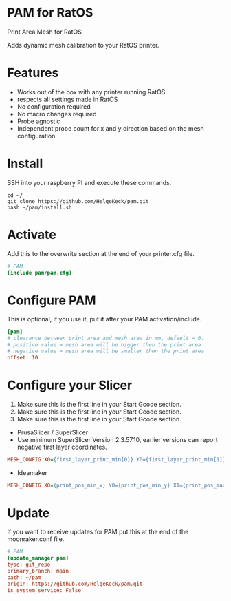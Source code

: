 # PAM for RatOS
Print Area Mesh for RatOS

Adds dynamic mesh calibration to your RatOS printer.

# Features
- Works out of the box with any printer running RatOS
- respects all settings made in RatOS
- No configuration required
- No macro changes required
- Probe agnostic
- Independent probe count for x and y direction based on the mesh configuration


# Install
SSH into your raspberry PI and execute these commands.
```
cd ~/
git clone https://github.com/HelgeKeck/pam.git
bash ~/pam/install.sh
```

# Activate
Add this to the overwrite section at the end of your printer.cfg file.
```ini
# PAM
[include pam/pam.cfg]
```

# Configure PAM
This is optional, if you use it, put it after your PAM activation/include.
```ini
[pam]
# clearance between print area and mesh area in mm, default = 0. 
# positive value = mesh area will be bigger then the print area
# negative value = mesh area will be smaller then the print area
offset: 10          
```

# Configure your Slicer
1. Make sure this is the first line in your Start Gcode section.
2. Make sure this is the first line in your Start Gcode section.
3. Make sure this is the first line in your Start Gcode section.

- PrusaSlicer / SuperSlicer
- Use minimum SuperSlicer Version 2.3.57.10, earlier versions can report negative first layer coordinates.
```ini
MESH_CONFIG X0={first_layer_print_min[0]} Y0={first_layer_print_min[1]} X1={first_layer_print_max[0]} Y1={first_layer_print_max[1]}
```

- Ideamaker 
```ini
MESH_CONFIG X0={print_pos_min_x} Y0={print_pos_min_y} X1={print_pos_max_x} Y1={print_pos_max_y}
```

# Update
If you want to receive updates for PAM put this at the end of the moonraker.conf file.
```ini
# PAM
[update_manager pam]
type: git_repo
primary_branch: main
path: ~/pam
origin: https://github.com/HelgeKeck/pam.git
is_system_service: False
```